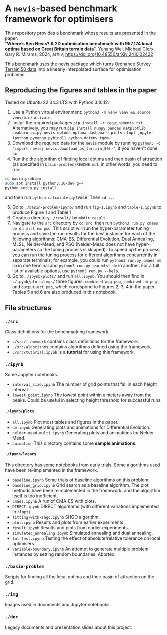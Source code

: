 # A `nevis`-based benchmark framework for optimisers

This repository provides a benchmark whose results are presented in the paper:  
"**Where’s Ben Nevis? A 2D optimisation benchmark with 957,174 local optima based on Great Britain terrain data**",
Yuhang Wei, Michael Clerx, Gary R. Mirams, 2024, arXiv, https://doi.org/10.48550/arXiv.2410.02422

This benchmark uses the [nevis](https://github.com/CardiacModelling/BenNevis) package which turns [Ordnance Survey Terrain 50 data](https://www.ordnancesurvey.co.uk/products/os-terrain-50) into a linearly interpolated surface for optimisation problems.

## Reproducing the figures and tables in the paper

Tested on Ubuntu 22.04.3 LTS with Python 3.10.12.

1. Use a Python virtual environment: 
`python3 -m venv venv && source venv/bin/activate`.
2. Install the required packages `pip install -r requirements.txt`. Alternatively, you may run `pip install numpy pandas matplotlib seaborn scipy nevis optuna optuna-dashboard pints nlopt jupyter ipython pymongo pybind11 python-dotenv tqdm`.
3. Download the required data for the `nevis` module by running `python3 -c "import nevis; nevis.download_os_terrain_50()"`, if you haven't done so.
4. Run the the algorithm of finding local optima and their basin of attraction (as specified in `basin-problem/README.md`). In other words, you need to run:
```bash
cd basin-problem
sudo apt install python3.10-dev g++
python setup.py install
```
and then run `python calculate.py` twice. Then `cd ..`.

5. Go to `./basin-problem/ipynb/` and run `fig-1.ipynb` and `table-1.ipynb` to produce Figure 1 and Table 1. 
6. Create a directory `./result/` by `mkdir result`.
5. Navigate to the `src` directory by `cd src`, then run `python3 run.py cmaes de da mlsl nm pso`. This script will run the hyper-parameter tuning process and save the run results for the best instance for each of the following algorithms: CMA-ES, Differential Evolution, Dual Annealing, MLSL, Nelder-Mead, and PSO (Nelder-Mead does not have hyper-parameters so the tuning process is skipped). To speed up the process, you can run the tuning process for different algorithms concurrently in separate terminals; for example, you could run `python3 run.py cmaes nm da` in one terminal and `python3 run.py pso mlsl de` in another. For a full list of available options, use `python3 run.py --help`. 
6. Go to `./ipynb/plots/` and run `all.ipynb`. You should then find in `./ipynb/plots/imgs/` three figures: `combined-agg.png`, `combined-hb.png` and `output-ert.png`, which correspond to Figures 2, 3, 4 in the paper. Tables 5 and 6 are also produced in this notebook.

## File structures

### `./src`

Class definitions for the benchmarking framework. 

- `./src/framework` contains class definitions for the framework.
- `./src/algorithms` contains algorithms defined using the framework. 
- `./src/tutorial.ipynb` is a **tutorial** for using this framework. 

### `./ipynb`

Some Jupyter notebooks.

- `interval_size.ipynb` The number of grid points that fall in each height interval.
- `lowest_point.ipynb` The lowest point within `n` meters away from the peaks. Could be useful in selecting height threshold for successful runs.

#### `./ipynb/plots`

- `all.ipynb` Plot most tables and figures in the paper.
- `de.ipynb` Generating plots and animations for Differential Evolution.
- `nelder-mead-multi.ipynb` Generating plots and animations for Nelder-Mead.
- `animation` This directory contains some **sample animations**.

#### `./ipynb/legacy`

This directory has some notebooks from early trials. Some algorithms used have been re-implemented in the framework.

- `baseline.ipynb` Some trials of baseline algorithms on this problem. 
- `baseline_grid.ipynb` Grid search as a baseline algorithm. The plot methods have been reimplemented in the framework, and the algorithm itself is too inefficient.
- `cmaes.ipynb` A run of CMA-ES with plots.
- `DIRECT.ipynb` DIRECT algorithms (with different variations implemented in `nlopt`).
- `fitting-with-shgo.ipynb` SHGO algorithm.
- `plot.ipynb` Results and plots from earlier experiments.
- `result.ipynb` Results and plots from earlier experiments.
- `simulated_annealing.ipynb` Simulated annealing and dual annealing.
- `tol-test.ipynb` Testing the effect of absolute/relative tolerance on local optimisers.
- `variable-boundary.ipynb` An attempt to generate multiple problem instances by setting random boundaries. Aborted.

### `./basin-problem`

Scripts for finding all the local optima and their basin of attraction on the grid.

### `./img`

Images used in documents and Jupyter notebooks.

  
### `./doc`

Legacy documents and presentation slides about this project.
